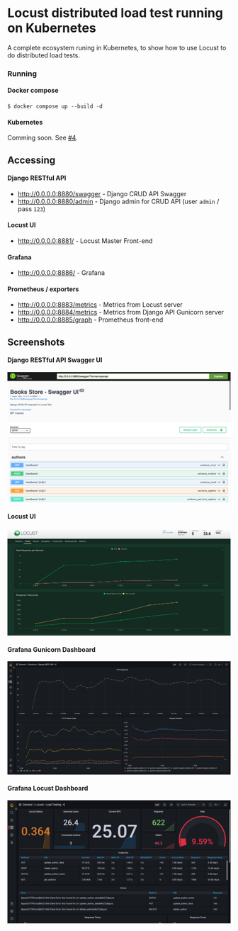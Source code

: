 # Locust distributed load test running on Kubernetes 

A complete ecosystem runing in Kubernetes, to show how to use Locust to do distributed load tests.

### Running

#### Docker compose

```shell
$ docker compose up --build -d
```

#### Kubernetes

Comming soon. See [#4](https://github.com/jjpaulo2/locust-kubernetes-distributed/issues/4).

## Accessing

#### Django RESTful API

- http://0.0.0.0:8880/swagger - Django CRUD API Swagger
- http://0.0.0.0:8880/admin - Django admin for CRUD API (user `admin` / pass `123`)

#### Locust UI

- http://0.0.0.0:8881/ - Locust Master Front-end

#### Grafana

- http://0.0.0.0:8886/ - Grafana

#### Prometheus / exporters

- http://0.0.0.0:8883/metrics - Metrics from Locust server
- http://0.0.0.0:8884/metrics - Metrics from Django API Gunicorn server
- http://0.0.0.0:8885/graph - Prometheus front-end

## Screenshots

#### Django RESTful API Swagger UI

![](./screenshots/api-swagger.png)

#### Locust UI

![](./screenshots/locust-ui.png)

#### Grafana Gunicorn Dashboard

![](./screenshots/gunicorn-dashboard.png)

#### Grafana Locust Dashboard

![](./screenshots/locust-dashboard.png)

